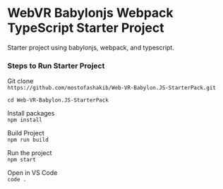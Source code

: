 # WebVR Babylonjs Webpack TypeScript Starter Project
Starter project using babylonjs, webpack, and typescript.

### Steps to Run Starter Project

Git clone <br>
`https://github.com/mostofashakib/Web-VR-Babylon.JS-StarterPack.git`

`cd Web-VR-Babylon.JS-StarterPack`

Install packages <br>
`npm install`

Build Project <br>
`npm run build`

Run the project <br>
`npm start`

Open in VS Code <br>
`code .`
